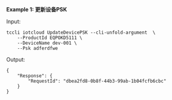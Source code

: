 **Example 1: 更新设备PSK**



Input: 

```
tccli iotcloud UpdateDevicePSK --cli-unfold-argument  \
    --ProductId EQPOKD5111 \
    --DeviceName dev-001 \
    --Psk adferdfwe
```

Output: 
```
{
    "Response": {
        "RequestId": "dbea2fd8-0b8f-44b3-99ab-1b04fcfb6cbc"
    }
}
```

